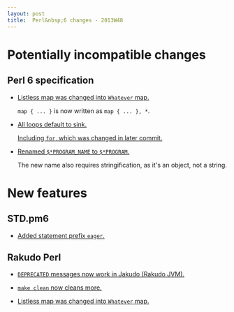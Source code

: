 ```yaml
---
layout: post
title:  Perl&nbsp;6 changes - 2013W48
---
```


Potentially incompatible changes
================================

Perl 6 specification
--------------------

* [Listless map was changed into `Whatever` map.](https://github.com/perl6/specs/commit/0f9df8a0f229d617abe810bd9af2768a48a3fe2b)

  `map { ... }` is now written as `map { ... }, *`.

* [All loops default to sink.](https://github.com/perl6/specs/commit/27720668ed39efabc761b872525e01e38850541c)

  [Including `for`, which was changed in later commit.](https://github.com/perl6/specs/commit/beef8e630be2440050c979252db56af227c910f2)

* [Renamed `$*PROGRAM_NAME` to `$*PROGRAM`.](https://github.com/perl6/specs/commit/6cdd9f3543d74a80678854a55fe7ff3c06f14ac7)

  The new name also requires stringification, as it's an object, not
  a string.

New features
============

STD.pm6
-------

* [Added statement prefix `eager`.](https://github.com/perl6/std/commit/3b262af3c6af753789f87b1e31d3df6826255179)

Rakudo Perl
-----------

* [`DEPRECATED` messages now work in Jakudo (Rakudo JVM).](https://github.com/rakudo/rakudo/commit/a7ee0911ad349fb4e3ef622d431ad888e061dead)

* [`make clean` now cleans more.](https://github.com/rakudo/rakudo/commit/60c8c1af18a266577de0deab568cb48cbd54d2f7)

* [Listless map was changed into `Whatever` map.](https://github.com/rakudo/rakudo/commit/b4cd1dab0d07f24fcbe0e1761e65779874d3d17e)
